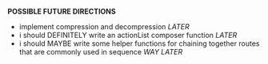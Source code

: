 
**POSSIBLE FUTURE DIRECTIONS**
- implement compression and decompression *LATER*
- i should DEFINITELY write an actionList composer function *LATER* 
- i should MAYBE write some helper functions for chaining together routes that are commonly used in sequence *WAY LATER*